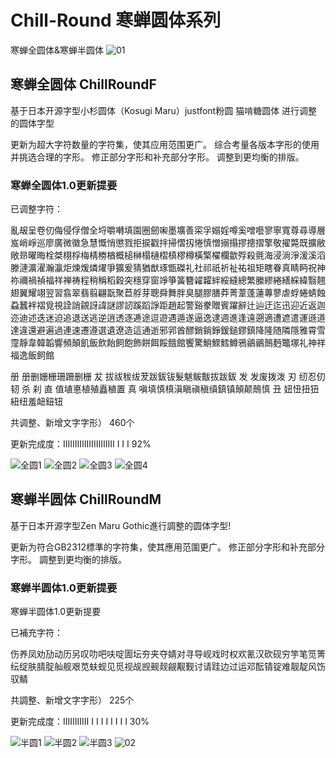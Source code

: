 # Chill-Round 寒蝉圆体系列
寒蝉全圆体&寒蝉半圆体
![01](https://user-images.githubusercontent.com/87366329/224276872-c0c4b5b3-24d0-4764-8116-8383eb57d4c1.png)
## 寒蝉全圆体 ChillRoundF
基于日本开源字型小杉圆体（Kosugi Maru）justfont粉圆 猫啃糖圆体 进行调整的圆体字型

更新为超大字符数量的字符集，使其应用范围更广。
综合考量各版本字形的使用并挑选合理的字形。
修正部分字形和补充部分字形。
调整到更均衡的排版。


### 寒蝉全圆体1.0更新提要

已调整字符：

亂叝呈卷仞侮侵俘僧全埒嚼囀填園圈劒啝墨壙善寀孚嫋婬噂奚噌囈寥寧寬尊尋導層岌峭崢巡廖廣微徽急慧慨悄懲戮拒捩戳拌掃慴扨惓慎憎搦搨摎摠摺擎敬擢斃既擴敝敞昻曜晦栓桀栩桴梅棈椦楢概槌榊榻樋槢槙樛樽橫檠櫂欄歙殍殺氈海浸淌淨湲溪滔滕漣瀇濯瀚瀛炬煉煖燐燿爭獷爰猜猶猷琢甑磔礼社祁祇祈祉祐祖矩瞎眷真睛眄祝神祢禰禍禎福祥禅祷程稍稱稻穀突穩穿窗竫箏簧簪糴糶絆綏縫總繁縢繆綣繕綵緯翳翹翅翼耀翊翌習翕翠翡翦翩翫聚苣艀芽聰舜舞胖臭腿膠膳莽菁葦蓬蓮蓴蓼虐蜉蜷蜻蝕蝨蠶袢褶覓視詮誚覦訝諱謎謬訒蹊蹈諍距趙起警谿豢贈賓躍辭辻辿迂迄迅迎近返迦迩迪述迭迷迫追退送逃逆逍透逐逓途逗遊遇遁遂逼逸逮週進逢遠遡適遭遮遣運遜道達違還避遍過連速遷遵選遺遼造這通逝邪郛酋醪銷鋿錚鍰鎚鏐鎮降隆随隣隱雅霄雪霪靜韋韓韜響頻顛飢飯飲飴飼飽飾餅餌餒餓館饗驚鮹鰥鱈鱒鴉鶲鶸鷏麪鼈塚礼神祥福逸飯飼館

册  册删姗栅珊跚删栅
犮  拔祓秡绂茇跋鈸钹髮魃鲅黻拔跋鈸
发  发废拨泼
刃  纫忍仞韧
杀  刹
直  值埴悳植殖矗稙置
真  嗔填慎槙滇瞋禛稹缜鎮镇顛颠鷏慎
丑  妞忸扭狃紐纽羞衄鈕钮

共调整、新增文字字形）  460个

更新完成度：IIIIIIIIIIIIIIIIIIIIII I I I   92%
 
![全圆1](https://user-images.githubusercontent.com/87366329/224276881-89af05d0-eb48-4ec1-ac61-982ed8188eb0.png)
![全圆2](https://user-images.githubusercontent.com/87366329/224276918-42890856-26ff-4dbf-ada7-2d93d21dffd3.png)
![全圆3](https://user-images.githubusercontent.com/87366329/224276912-8907209e-ac18-4d05-a395-ca2831b7d90e.png)
![全圆4](https://user-images.githubusercontent.com/87366329/224276906-1d099b72-c738-44cb-bac5-b2780330a44e.png)

## 寒蝉半圆体 ChillRoundM
基于日本开源字型Zen Maru Gothic進行調整的圆体字型!

更新为符合GB2312標準的字符集，使其應用范圍更广。
修正部分字形和补充部分字形。
調整到更均衡的排版。

### 寒蝉半圆体1.0更新提要

寒蝉半圆体1.0更新提要

已補充字符：

伤养凤劝劢动历另叹叻吧呋啶圊坛夯夹夺婧对寻导岘戏时权欢氰汉砍砚穷竽笔笕箐纭绽肤腈腚舢舰艰苋蚨蚬见觅视觇觊觋觌觎觏觐讨请跬边过运邓酝锖锭难靓靛风饬驭鲭

共調整、新增文字字形）  225个

更新完成度：IIIIIIIIIII I I I I I I I I   30%

![半圆1](https://user-images.githubusercontent.com/87366329/224276902-ec134be0-fccc-4f7c-b76d-fab71e6dc4e0.png)
![半圆2](https://user-images.githubusercontent.com/87366329/224276897-af3a0c9f-6e1f-41b0-82a1-a95ea554fe65.png)
![半圆3](https://user-images.githubusercontent.com/87366329/224276892-a319d2a1-3d3b-438d-b129-389723057b50.png)
![02](https://user-images.githubusercontent.com/87366329/224276887-1683a60a-7263-48c6-a192-4d39ce5af940.png)
